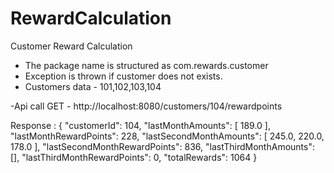 # RewardCalculation
Customer Reward Calculation
- The package name is structured as com.rewards.customer
- Exception is thrown if customer does not exists.
- Customers data - 101,102,103,104



-Api call
 GET - http://localhost:8080/customers/104/rewardpoints

Response :
{
"customerId": 104,
"lastMonthAmounts": [
189.0
],
"lastMonthRewardPoints": 228,
"lastSecondMonthAmounts": [
245.0,
220.0,
178.0
],
"lastSecondMonthRewardPoints": 836,
"lastThirdMonthAmounts": [],
"lastThirdMonthRewardPoints": 0,
"totalRewards": 1064
}